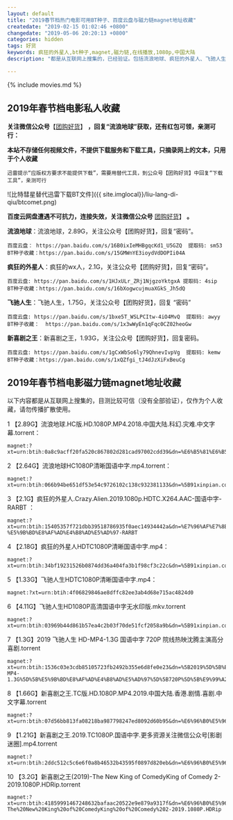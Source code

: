 ```yaml
---
layout: default
title: "2019春节档热门电影可用BT种子、百度云盘与磁力链magnet地址收藏"
createdate: "2019-02-15 01:02:46 +0800"
changedate: "2019-05-06 20:20:13 +0800"
categories: hidden
tags: 好货
keywords: 疯狂的外星人,bt种子,magnet,磁力链,在线播放,1080p,中国大陆
description: "都是从互联网上搜集的，已经验证。包括流浪地球、疯狂的外星人、飞驰人生、新喜剧之王的高清无水印百度云盘地址、可以使用的BT种子、有效的磁力链magnet地址，以及可以替代迅雷的BT种子下载工具。"

---
```


{% include movies.md %}

## 2019年春节档电影私人收藏

**关注微信公众号**【[团购好货](https://www.lijiaocn.com/img/ercode/tuan-gou-hao-huo.png)】 **，回复“流浪地球”获取，还有红包可领，亲测可行：**

**本站不存储任何视频文件，不提供下载服务和下载工具，只摘录网上的文本，只用于个人收藏**

`迅雷提示“应版权方要求不能提供下载”，需要用替代工具，到公众号【团购好货】中回复“下载工具”，亲测可行`

![比特彗星替代迅雷下载BT文件]({{ site.imglocal}}/liu-lang-di-qiu/btcomet.png)

**百度云网盘遭遇不可抗力，连接失效，关注微信公众号** [团购好货](https://www.lijiaocn.com/img/ercode/tuan-gou-hao-huo.png)】 **。**

**流浪地球**：流浪地球，2.89G，关注公众号【团购好货】，回复“密码”。

	百度云盘： https://pan.baidu.com/s/16B0ixIeMHBgqcKd1_U5GZQ  提取码: sm53 
	BT种子收藏：https://pan.baidu.com/s/15GMWnYE3ioydVdDOPIi04A 

**疯狂的外星人**：疯狂的wx人，2.1G，关注公众号【团购好货】，回复“密码”。

	百度云盘: https://pan.baidu.com/s/1HJxULr_ZRj1NjgzoYktgxA 提取码: 4sip
	BT种子收藏：https://pan.baidu.com/s/16bXogwcujmuaXGkS_Jh5dQ

**飞驰人生**：飞驰人生，1.75G，关注公众号【团购好货】，回复 “密码”

	百度云盘: https://pan.baidu.com/s/1bxe5T_WSLPCItw-4iO4MvQ  提取码: awyy
	BT种子收藏：  https://pan.baidu.com/s/1x3wWyEn1qFqc0CZ02heoGw

**新喜剧之王**：新喜剧之王，1.93G，关注公众号【团购好货】，回复密码。

	百度云盘: https://pan.baidu.com/s/1gCxWbSo6ly79QhnevIvpVg  提取码: kemw
	BT种子收藏：https://pan.baidu.com/s/1xQZfgi_tJ4dJzXiFxBeuCg



## 2019年春节档电影磁力链magnet地址收藏

以下内容都是从互联网上搜集的，目测比较可信（没有全部验证），仅作为个人收藏，请勿传播扩散使用。

1 【2.89G】流浪地球.HC版.HD.1080P.MP4.2018.中国大陆.科幻.灾难.中文字幕.torrent：

	magnet:?xt=urn:btih:0a8c9acff20fa520c867802d281cad97002cdd39&dn=%E6%B5%81%E6%B5%AA%E5%9C%B0%E7%90%83.HC%E7%89%88.HD.1080P.MP4.2018.%E4%B8%AD%E5%9B%BD%E5%A4%A7%E9%99%86.%E7%A7%91%E5%B9%BB.%E7%81%BE%E9%9A%BE.%E4%B8%AD%E6%96%87%E5%AD%97%E5%B9%95

2 【2.64G】流浪地球HC1080P清晰国语中字.mp4.torrent：

	magnet:?xt=urn:btih:066b94be651df53e54c9726102c138c932381133&dn=%5B91xinpian.com%5D%E6%B5%81%E6%B5%AA%E5%9C%B0%E7%90%83HC1080P%E6%B8%85%E6%99%B0%E5%9B%BD%E8%AF%AD%E4%B8%AD%E5%AD%97.mp4

3 【2.1G】疯狂的外星人.Crazy.Alien.2019.1080p.HDTC.X264.AAC-国语中字-RARBT ：

	magnet:?xt=urn:btih:15405357f721dbb39518786935f0aec14934442a&dn=%E7%96%AF%E7%8B%82%E7%9A%84%E5%A4%96%E6%98%9F%E4%BA%BA.Crazy.Alien.2019.1080p.HDTC.X264.AAC-%E5%9B%BD%E8%AF%AD%E4%B8%AD%E5%AD%97-RARBT

4 【2.18G】疯狂的外星人HDTC1080P清晰国语中字.mp4：

	magnet:?xt=urn:btih:34bf19231526b0874dd36a404fa3b1f98cf3c22c&dn=%5B91xinpian.com%5D%E7%96%AF%E7%8B%82%E7%9A%84%E5%A4%96%E6%98%9F%E4%BA%BAHDTC1080P%E6%B8%85%E6%99%B0%E5%9B%BD%E8%AF%AD%E4%B8%AD%E5%AD%97.mp4


5 【1.33G】飞驰人生HDTC1080P清晰国语中字.mp4：

	magnet:?xt=urn:btih:4f06829846ae8dffc82ee3ab4d68e715ac4824d0

6 【4.11G】飞驰人生HD1080P高清国语中字无水印版.mkv.torrent

	magnet:?xt=urn:btih:03969b44d861b57ea4c2b03f70de51fcf2058a9b&dn=%5B91xinpian.com%5D%E9%A3%9E%E9%A9%B0%E4%BA%BA%E7%94%9FHD1080P%E9%AB%98%E6%B8%85%E5%9B%BD%E8%AF%AD%E4%B8%AD%E5%AD%97%E6%97%A0%E6%B0%B4%E5%8D%B0%E7%89%88.mkv

7 【1.3G】2019 飞驰人生 HD-MP4-1.3G 国语中字 720P 院线热映沈腾主演高分喜剧.torrent

	magnet:?xt=urn:btih:1536c03e3cdb85105723fb2492b355e6d8fe0e23&dn=%5B2019%5D%5B%E9%A3%9E%E9%A9%B0%E4%BA%BA%E7%94%9F%5D%5BHD-MP4-1.3G%5D%5B%E5%9B%BD%E8%AF%AD%E4%B8%AD%E5%AD%97%5D%5B720P%5D%5B%E9%99%A2%E7%BA%BF%E7%83%AD%E6%98%A0%E6%B2%88%E8%85%BE%E4%B8%BB%E6%BC%94%E9%AB%98%E5%88%86%E5%96%9C%E5%89%A7%5D

8 【1.66G】新喜剧之王.TC版.HD.1080P.MP4.2019.中国大陆.香港.剧情.喜剧.中文字幕.torrent

	magnet:?xt=urn:btih:07d56bb813fa08218ba987798247ed8092d60b95&dn=%E6%96%B0%E5%96%9C%E5%89%A7%E4%B9%8B%E7%8E%8B.TC%E7%89%88.HD.1080P.MP4.2019.%E4%B8%AD%E5%9B%BD%E5%A4%A7%E9%99%86.%E9%A6%99%E6%B8%AF.%E5%89%A7%E6%83%85.%E5%96%9C%E5%89%A7.%E4%B8%AD%E6%96%87%E5%AD%97%E5%B9%95

9 【1.21G】新喜剧之王.2019.TC1080P.国语中字.更多资源关注微信公众号[影剧迷圈].mp4.torrent

	magnet:?xt=urn:btih:2ddc512c5c6e6f0a8b46532b43595f0897d820eb&dn=%E6%96%B0%E5%96%9C%E5%89%A7%E4%B9%8B%E7%8E%8B.2019.TC1080P.%E5%9B%BD%E8%AF%AD%E4%B8%AD%E5%AD%97.%E6%9B%B4%E5%A4%9A%E8%B5%84%E6%BA%90%E5%85%B3%E6%B3%A8%E5%BE%AE%E4%BF%A1%E5%85%AC%E4%BC%97%E5%8F%B7%5B%E5%BD%B1%E5%89%A7%E8%BF%B7%E5%9C%88%5D.mp4

10 【3.2G】新喜剧之王(2019)-The New King of ComedyKing of Comedy 2-2019.1080P.HDRip.torrent

	magnet:?xt=urn:btih:41859991467248632bafaac20522e9e879a9317f&dn=%E6%96%B0%E5%96%9C%E5%89%A7%E4%B9%8B%E7%8E%8B%282019%29-The%20New%20King%20of%20ComedyKing%20of%20Comedy%202-2019.1080P.HDRip

